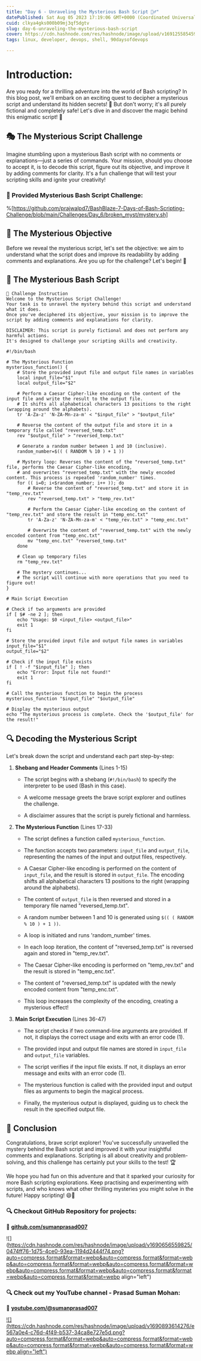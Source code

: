 ```yaml
---
title: "Day 6 - Unraveling the Mysterious Bash Script 🕵️‍♂️"
datePublished: Sat Aug 05 2023 17:19:06 GMT+0000 (Coordinated Universal Time)
cuid: clkya4gks000b09mj3qf5dgtv
slug: day-6-unraveling-the-mysterious-bash-script
cover: https://cdn.hashnode.com/res/hashnode/image/upload/v1691255854594/ccfc51b2-ce6e-4747-8899-0c0268648cfe.gif
tags: linux, developer, devops, shell, 90daysofdevops

---
```


# **Introduction:**

Are you ready for a thrilling adventure into the world of Bash scripting? In this blog post, we'll embark on an exciting quest to decipher a mysterious script and understand its hidden secrets! 👀 But don't worry; it's all purely fictional and completely safe! Let's dive in and discover the magic behind this enigmatic script! 🌟

## **🎭 The Mysterious Script Challenge**

Imagine stumbling upon a mysterious Bash script with no comments or explanations—just a series of commands. Your mission, should you choose to accept it, is to decode this script, figure out its objective, and improve it by adding comments for clarity. It's a fun challenge that will test your scripting skills and ignite your creativity!

### 📢 Provided Mysterious Bash Script Challenge:

%[https://github.com/prajwalpd7/BashBlaze-7-Days-of-Bash-Scripting-Challenge/blob/main/Challenges/Day_6/broken_myst/mystery.sh] 

## **🎯 The Mysterious Objective**

Before we reveal the mysterious script, let's set the objective: we aim to understand what the script does and improve its readability by adding comments and explanations. Are you up for the challenge? Let's begin! 🚀

## **📜 The Mysterious Bash Script**

```plaintext
📢 Challenge Instruction
Welcome to the Mysterious Script Challenge!
Your task is to unravel the mystery behind this script and understand what it does.
Once you've deciphered its objective, your mission is to improve the script by adding comments and explanations for clarity.

DISCLAIMER: This script is purely fictional and does not perform any harmful actions.
It's designed to challenge your scripting skills and creativity.
```

```plaintext
#!/bin/bash

# The Mysterious Function
mysterious_function() {
    # Store the provided input file and output file names in variables
    local input_file="$1"
    local output_file="$2"
    
    # Perform a Caesar Cipher-like encoding on the content of the input file and write the result to the output file.
    # It shifts all alphabetical characters 13 positions to the right (wrapping around the alphabets).
    tr 'A-Za-z' 'N-ZA-Mn-za-m' < "$input_file" > "$output_file"

    # Reverse the content of the output file and store it in a temporary file called "reversed_temp.txt"
    rev "$output_file" > "reversed_temp.txt"

    # Generate a random number between 1 and 10 (inclusive).
    random_number=$(( ( RANDOM % 10 ) + 1 ))

    # Mystery loop: Reverses the content of the "reversed_temp.txt" file, performs the Caesar Cipher-like encoding,
    # and overwrites "reversed_temp.txt" with the newly encoded content. This process is repeated 'random_number' times.
    for (( i=0; i<$random_number; i++ )); do
        # Reverse the content of "reversed_temp.txt" and store it in "temp_rev.txt"
        rev "reversed_temp.txt" > "temp_rev.txt"

        # Perform the Caesar Cipher-like encoding on the content of "temp_rev.txt" and store the result in "temp_enc.txt"
        tr 'A-Za-z' 'N-ZA-Mn-za-m' < "temp_rev.txt" > "temp_enc.txt"

        # Overwrite the content of "reversed_temp.txt" with the newly encoded content from "temp_enc.txt"
        mv "temp_enc.txt" "reversed_temp.txt"
    done

    # Clean up temporary files
    rm "temp_rev.txt"

    # The mystery continues...
    # The script will continue with more operations that you need to figure out!
}

# Main Script Execution

# Check if two arguments are provided
if [ $# -ne 2 ]; then
    echo "Usage: $0 <input_file> <output_file>"
    exit 1
fi

# Store the provided input file and output file names in variables
input_file="$1"
output_file="$2"

# Check if the input file exists
if [ ! -f "$input_file" ]; then
    echo "Error: Input file not found!"
    exit 1
fi

# Call the mysterious function to begin the process
mysterious_function "$input_file" "$output_file"

# Display the mysterious output
echo "The mysterious process is complete. Check the '$output_file' for the result!"
```

## **🔍 Decoding the Mysterious Script**

Let's break down the script and understand each part step-by-step:

1. **Shebang and Header Comments** (Lines 1-15)
    
    * The script begins with a shebang (`#!/bin/bash`) to specify the interpreter to be used (Bash in this case).
        
    * A welcome message greets the brave script explorer and outlines the challenge.
        
    * A disclaimer assures that the script is purely fictional and harmless.
        
2. **The Mysterious Function** (Lines 17-33)
    
    * The script defines a function called `mysterious_function`.
        
    * The function accepts two parameters: `input_file` and `output_file`, representing the names of the input and output files, respectively.
        
    * A Caesar Cipher-like encoding is performed on the content of `input_file`, and the result is stored in `output_file`. The encoding shifts all alphabetical characters 13 positions to the right (wrapping around the alphabets).
        
    * The content of `output_file` is then reversed and stored in a temporary file named "reversed\_temp.txt".
        
    * A random number between 1 and 10 is generated using `$(( ( RANDOM % 10 ) + 1 ))`.
        
    * A loop is initiated and runs 'random\_number' times.
        
    * In each loop iteration, the content of "reversed\_temp.txt" is reversed again and stored in "temp\_rev.txt".
        
    * The Caesar Cipher-like encoding is performed on "temp\_rev.txt" and the result is stored in "temp\_enc.txt".
        
    * The content of "reversed\_temp.txt" is updated with the newly encoded content from "temp\_enc.txt".
        
    * This loop increases the complexity of the encoding, creating a mysterious effect!
        
3. **Main Script Execution** (Lines 36-47)
    
    * The script checks if two command-line arguments are provided. If not, it displays the correct usage and exits with an error code (1).
        
    * The provided input and output file names are stored in `input_file` and `output_file` variables.
        
    * The script verifies if the input file exists. If not, it displays an error message and exits with an error code (1).
        
    * The mysterious function is called with the provided input and output files as arguments to begin the magical process.
        
    * Finally, the mysterious output is displayed, guiding us to check the result in the specified output file.
        

## **🎉 Conclusion**

Congratulations, brave script explorer! You've successfully unravelled the mystery behind the Bash script and improved it with your insightful comments and explanations. Scripting is all about creativity and problem-solving, and this challenge has certainly put your skills to the test! 🏆

We hope you had fun on this adventure and that it sparked your curiosity for more Bash scripting explorations. Keep practising and experimenting with scripts, and who knows what other thrilling mysteries you might solve in the future! Happy scripting! 😄🚀

### **🔍 Checkout GitHub Repository for projects:**

**🔗** [**github.com/sumanprasad007**](http://github.com/sumanprasad007)

![](https://cdn.hashnode.com/res/hashnode/image/upload/v1690656559825/0474ff76-1d75-4ce0-93ea-1194d2444f74.png?auto=compress,format&format=webp&auto=compress,format&format=webp&auto=compress,format&format=webp&auto=compress,format&format=webp&auto=compress,format&format=webp&auto=compress,format&format=webp&auto=compress,format&format=webp align="left")

### **🔍 Check out my YouTube channel - Prasad Suman Mohan:**

🔗 [**youtube.com/@sumanprasad007**](http://youtube.com/@sumanprasad007)

[![](https://cdn.hashnode.com/res/hashnode/image/upload/v1690893614276/e567a0e4-c76d-4f49-b537-34ca8e727e5d.png?auto=compress,format&format=webp&auto=compress,format&format=webp&auto=compress,format&format=webp&auto=compress,format&format=webp align="left")](https://www.youtube.com/@sumanprasad007)